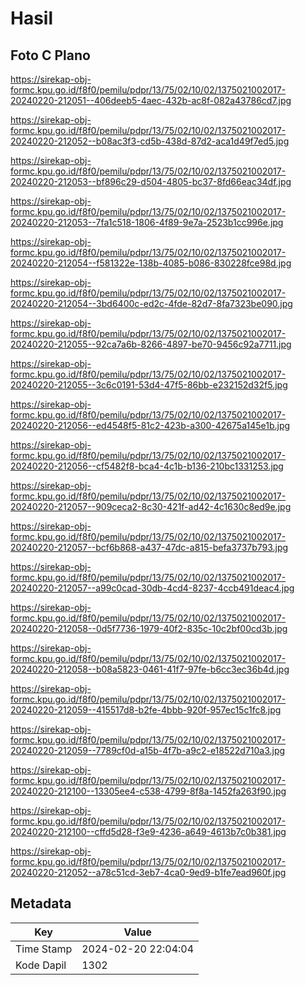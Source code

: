 # Hasil

## Foto C Plano

https://sirekap-obj-formc.kpu.go.id/f8f0/pemilu/pdpr/13/75/02/10/02/1375021002017-20240220-212051--406deeb5-4aec-432b-ac8f-082a43786cd7.jpg

https://sirekap-obj-formc.kpu.go.id/f8f0/pemilu/pdpr/13/75/02/10/02/1375021002017-20240220-212052--b08ac3f3-cd5b-438d-87d2-aca1d49f7ed5.jpg

https://sirekap-obj-formc.kpu.go.id/f8f0/pemilu/pdpr/13/75/02/10/02/1375021002017-20240220-212053--bf896c29-d504-4805-bc37-8fd66eac34df.jpg

https://sirekap-obj-formc.kpu.go.id/f8f0/pemilu/pdpr/13/75/02/10/02/1375021002017-20240220-212053--7fa1c518-1806-4f89-9e7a-2523b1cc996e.jpg

https://sirekap-obj-formc.kpu.go.id/f8f0/pemilu/pdpr/13/75/02/10/02/1375021002017-20240220-212054--f581322e-138b-4085-b086-830228fce98d.jpg

https://sirekap-obj-formc.kpu.go.id/f8f0/pemilu/pdpr/13/75/02/10/02/1375021002017-20240220-212054--3bd6400c-ed2c-4fde-82d7-8fa7323be090.jpg

https://sirekap-obj-formc.kpu.go.id/f8f0/pemilu/pdpr/13/75/02/10/02/1375021002017-20240220-212055--92ca7a6b-8266-4897-be70-9456c92a7711.jpg

https://sirekap-obj-formc.kpu.go.id/f8f0/pemilu/pdpr/13/75/02/10/02/1375021002017-20240220-212055--3c6c0191-53d4-47f5-86bb-e232152d32f5.jpg

https://sirekap-obj-formc.kpu.go.id/f8f0/pemilu/pdpr/13/75/02/10/02/1375021002017-20240220-212056--ed4548f5-81c2-423b-a300-42675a145e1b.jpg

https://sirekap-obj-formc.kpu.go.id/f8f0/pemilu/pdpr/13/75/02/10/02/1375021002017-20240220-212056--cf5482f8-bca4-4c1b-b136-210bc1331253.jpg

https://sirekap-obj-formc.kpu.go.id/f8f0/pemilu/pdpr/13/75/02/10/02/1375021002017-20240220-212057--909ceca2-8c30-421f-ad42-4c1630c8ed9e.jpg

https://sirekap-obj-formc.kpu.go.id/f8f0/pemilu/pdpr/13/75/02/10/02/1375021002017-20240220-212057--bcf6b868-a437-47dc-a815-befa3737b793.jpg

https://sirekap-obj-formc.kpu.go.id/f8f0/pemilu/pdpr/13/75/02/10/02/1375021002017-20240220-212057--a99c0cad-30db-4cd4-8237-4ccb491deac4.jpg

https://sirekap-obj-formc.kpu.go.id/f8f0/pemilu/pdpr/13/75/02/10/02/1375021002017-20240220-212058--0d5f7736-1979-40f2-835c-10c2bf00cd3b.jpg

https://sirekap-obj-formc.kpu.go.id/f8f0/pemilu/pdpr/13/75/02/10/02/1375021002017-20240220-212058--b08a5823-0461-41f7-97fe-b6cc3ec36b4d.jpg

https://sirekap-obj-formc.kpu.go.id/f8f0/pemilu/pdpr/13/75/02/10/02/1375021002017-20240220-212059--415517d8-b2fe-4bbb-920f-957ec15c1fc8.jpg

https://sirekap-obj-formc.kpu.go.id/f8f0/pemilu/pdpr/13/75/02/10/02/1375021002017-20240220-212059--7789cf0d-a15b-4f7b-a9c2-e18522d710a3.jpg

https://sirekap-obj-formc.kpu.go.id/f8f0/pemilu/pdpr/13/75/02/10/02/1375021002017-20240220-212100--13305ee4-c538-4799-8f8a-1452fa263f90.jpg

https://sirekap-obj-formc.kpu.go.id/f8f0/pemilu/pdpr/13/75/02/10/02/1375021002017-20240220-212100--cffd5d28-f3e9-4236-a649-4613b7c0b381.jpg

https://sirekap-obj-formc.kpu.go.id/f8f0/pemilu/pdpr/13/75/02/10/02/1375021002017-20240220-212052--a78c51cd-3eb7-4ca0-9ed9-b1fe7ead960f.jpg


## Metadata

| Key        | Value               |
| ---------- | ------------------- |
| Time Stamp | 2024-02-20 22:04:04 |
| Kode Dapil | 1302                |




